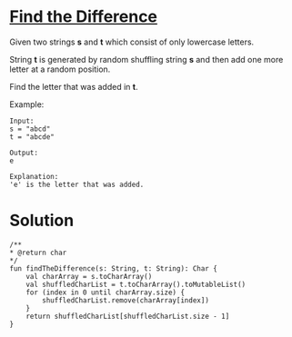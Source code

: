 # [Find the Difference](https://leetcode.com/problems/find-the-difference/)

Given two strings **s** and **t** which consist of only lowercase letters.

String **t** is generated by random shuffling string **s** and then add one more letter at a random position.

Find the letter that was added in **t**.

Example:
```
Input:
s = "abcd"
t = "abcde"

Output:
e

Explanation:
'e' is the letter that was added.
```
# Solution
```
/**
* @return char
*/
fun findTheDifference(s: String, t: String): Char {
    val charArray = s.toCharArray()
    val shuffledCharList = t.toCharArray().toMutableList()
    for (index in 0 until charArray.size) {
        shuffledCharList.remove(charArray[index])
    }
    return shuffledCharList[shuffledCharList.size - 1]
}

```
